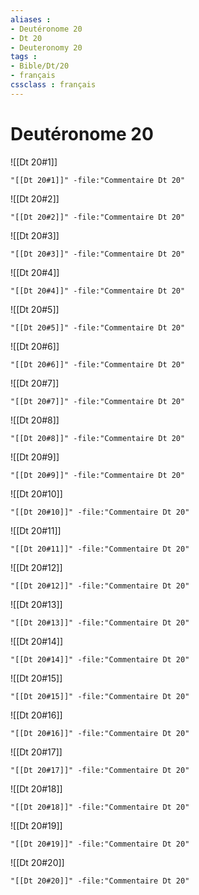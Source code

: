 ```yaml
---
aliases : 
- Deutéronome 20
- Dt 20
- Deuteronomy 20
tags : 
- Bible/Dt/20
- français
cssclass : français
---
```


# Deutéronome 20

![[Dt 20#1]]

```query
"[[Dt 20#1]]" -file:"Commentaire Dt 20"
```

![[Dt 20#2]]

```query
"[[Dt 20#2]]" -file:"Commentaire Dt 20"
```

![[Dt 20#3]]

```query
"[[Dt 20#3]]" -file:"Commentaire Dt 20"
```

![[Dt 20#4]]

```query
"[[Dt 20#4]]" -file:"Commentaire Dt 20"
```

![[Dt 20#5]]

```query
"[[Dt 20#5]]" -file:"Commentaire Dt 20"
```

![[Dt 20#6]]

```query
"[[Dt 20#6]]" -file:"Commentaire Dt 20"
```

![[Dt 20#7]]

```query
"[[Dt 20#7]]" -file:"Commentaire Dt 20"
```

![[Dt 20#8]]

```query
"[[Dt 20#8]]" -file:"Commentaire Dt 20"
```

![[Dt 20#9]]

```query
"[[Dt 20#9]]" -file:"Commentaire Dt 20"
```

![[Dt 20#10]]

```query
"[[Dt 20#10]]" -file:"Commentaire Dt 20"
```

![[Dt 20#11]]

```query
"[[Dt 20#11]]" -file:"Commentaire Dt 20"
```

![[Dt 20#12]]

```query
"[[Dt 20#12]]" -file:"Commentaire Dt 20"
```

![[Dt 20#13]]

```query
"[[Dt 20#13]]" -file:"Commentaire Dt 20"
```

![[Dt 20#14]]

```query
"[[Dt 20#14]]" -file:"Commentaire Dt 20"
```

![[Dt 20#15]]

```query
"[[Dt 20#15]]" -file:"Commentaire Dt 20"
```

![[Dt 20#16]]

```query
"[[Dt 20#16]]" -file:"Commentaire Dt 20"
```

![[Dt 20#17]]

```query
"[[Dt 20#17]]" -file:"Commentaire Dt 20"
```

![[Dt 20#18]]

```query
"[[Dt 20#18]]" -file:"Commentaire Dt 20"
```

![[Dt 20#19]]

```query
"[[Dt 20#19]]" -file:"Commentaire Dt 20"
```

![[Dt 20#20]]

```query
"[[Dt 20#20]]" -file:"Commentaire Dt 20"
```

